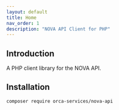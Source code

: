 ```yaml
---
layout: default
title: Home
nav_order: 1
description: "NOVA API Client for PHP"
---
```


## Introduction

A PHP client library for the NOVA API.

## Installation

```
composer require orca-services/nova-api
```
